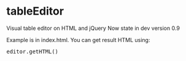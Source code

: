 # tableEditor
Visual table editor on HTML and jQuery
Now state in dev version 0.9

Example is in index.html.
You can get result HTML using: 

<pre>
editor.getHTML()
</pre>

